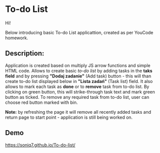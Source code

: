 # To-do List

Hi!

Below introducing basic To-do List applicattion, created as per YouCode homework.


## Description:

Application is created based on multiply JS arrow functions and simple HTML code.
Allows to create basic *to-do list* by adding tasks in the **taks field** and by pressing **"Dodaj zadanie"** (Add task) button - this will than create to-do list displayed below in **"Lista zadań"** (Task list) field.
It also allows to mark each task as **done** or to **remove** task from to-do list. 
By clicking on green button, this will strike-through task text and mark green button as ticked. To remove any required task from to-do list, user can choose red button marked with bin.

**Note:** by refreshing the page it will remove all recently added tasks and return page to start point - application is still being worked on.

## Demo
https://soniq7.github.io/To-do-list/